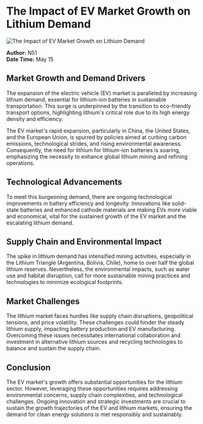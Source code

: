 # The Impact of EV Market Growth on Lithium Demand

![The Impact of EV Market Growth on Lithium Demand](https://uploads-ssl.webflow.com/665f9886cd4e586a9a14dc8c/669890b6c0226a45d5999c28_The%20Impact%20of%20EV%20Market%20Growth%20on%20Lithium%20Demand.png)

**Author:** N51  
**Date Time:** May 15

## Market Growth and Demand Drivers

The expansion of the electric vehicle (EV) market is paralleled by increasing lithium demand, essential for lithium-ion batteries in sustainable transportation. This surge is underpinned by the transition to eco-friendly transport options, highlighting lithium's critical role due to its high energy density and efficiency.

The EV market's rapid expansion, particularly in China, the United States, and the European Union, is spurred by policies aimed at curbing carbon emissions, technological strides, and rising environmental awareness. Consequently, the need for lithium for lithium-ion batteries is soaring, emphasizing the necessity to enhance global lithium mining and refining operations.

## Technological Advancements

To meet this burgeoning demand, there are ongoing technological improvements in battery efficiency and longevity. Innovations like solid-state batteries and enhanced cathode materials are making EVs more viable and economical, vital for the sustained growth of the EV market and the escalating lithium demand.

## Supply Chain and Environmental Impact

The spike in lithium demand has intensified mining activities, especially in the Lithium Triangle (Argentina, Bolivia, Chile), home to over half the global lithium reserves. Nevertheless, the environmental impacts, such as water use and habitat disruption, call for more sustainable mining practices and technologies to minimize ecological footprints.

## Market Challenges

The lithium market faces hurdles like supply chain disruptions, geopolitical tensions, and price volatility. These challenges could hinder the steady lithium supply, impacting battery production and EV manufacturing. Overcoming these issues necessitates international collaboration and investment in alternative lithium sources and recycling technologies to balance and sustain the supply chain.

## Conclusion

The EV market's growth offers substantial opportunities for the lithium sector. However, leveraging these opportunities requires addressing environmental concerns, supply chain complexities, and technological challenges. Ongoing innovation and strategic investments are crucial to sustain the growth trajectories of the EV and lithium markets, ensuring the demand for clean energy solutions is met responsibly and sustainably.
